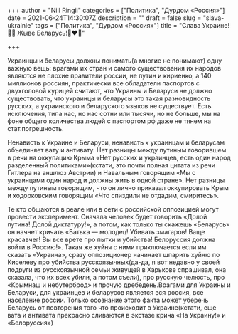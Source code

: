 +++
author = "Nill Ringil"
categories = ["Политика", "Дурдом «Россия»"]
date = 2021-06-24T14:30:07Z
description = ""
draft = false
slug = "slava-ukrainie"
tags = ["Политика", "Дурдом «Россия»"]
title = "Слава Украине!💙💛 Жыве Беларусь!🤍❤️🤍"

+++


Украинцы и беларусы должны понимать(а многие не понимают) одну важную вещь: врагами их стран и самого существования их народов являются не плохие правители россии, не путин и кириенко, а 140 миллионов россиян, практически все обладатели паспортов с двухголовой курицей считают, что Украины и Беларуси не должно существовать, что украинцы и беларусы это такая разновидность русских, а украинского и беларуского языков не существует. Есть исключения, типа нас, но нас сотни или тысячи, но не больше, мы на фоне общего количества людей с паспортом рф даже не тянем на стат.погрешность.

Ненависть к Украине и Беларуси, ненависть к украинцам и беларусам объединяет вату и антивату. Нет разницы между путиным говорившем в речи на оккупацию Крыма «Нет русских и украинцев, есть один народ разделенный политиками»(кстати, это почти полная цитата из речи Гитлера на аншлюз Австрии) и Навальным говорящим «Мы с украинцами один народ и должны жить в одной стране». Нет разницы между путиным говорящим, что он лично приказал оккупировать Крым и ходорковским говорящим «Что спиздили не отдадим, смиритесь».

Те кто общаются в реале или в сети с российской оппозицией могут провести эксперимент. Сначала человек будет говорить «Долой путина! Долой диктатуру!», а потом, как только ты скажешь «Беларусь» он начнет кричать «Батька — молодец! Убивать змагаров! Ваще красавчег! Вы все врете про пытки и убийства! Белоруссия должна войти в Россию!». Такая же хуйня с ними приключается если им сказать «Украина», сразу оппозиционер начинает шпарить хуйню по Киселеву про убийства русскоязычных(да-да, я вот недавно у своей подруги из русскоязычной семьи живущей в Харькове спрашивал, она сказала, что их всех убили, а потом съели), про русскую челюсть, про «Крымнаш и небутерброд» и прочую дребедень.Врагами для Украины и Беларуси, для украинцев и беларусов является вся россия, все население россии. Только осознание этого факта может уберечь Беларусь от повторения того что происходит в Украине(кстати, еще вата и антивата прекрасно сливаются в экстазе крича «На Украину!» и «Белоруссия»)

